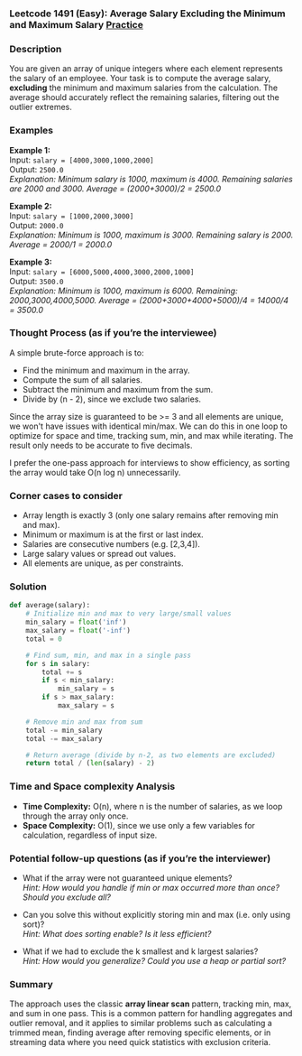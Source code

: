 ### Leetcode 1491 (Easy): Average Salary Excluding the Minimum and Maximum Salary [Practice](https://leetcode.com/problems/average-salary-excluding-the-minimum-and-maximum-salary)

### Description  
You are given an array of unique integers where each element represents the salary of an employee. Your task is to compute the average salary, **excluding** the minimum and maximum salaries from the calculation. The average should accurately reflect the remaining salaries, filtering out the outlier extremes.

### Examples  

**Example 1:**  
Input: `salary = [4000,3000,1000,2000]`  
Output: `2500.0`  
*Explanation: Minimum salary is 1000, maximum is 4000. Remaining salaries are 2000 and 3000. Average = (2000+3000)/2 = 2500.0*

**Example 2:**  
Input: `salary = [1000,2000,3000]`  
Output: `2000.0`  
*Explanation: Minimum is 1000, maximum is 3000. Remaining salary is 2000. Average = 2000/1 = 2000.0*

**Example 3:**  
Input: `salary = [6000,5000,4000,3000,2000,1000]`  
Output: `3500.0`  
*Explanation: Minimum is 1000, maximum is 6000. Remaining: 2000,3000,4000,5000. Average = (2000+3000+4000+5000)/4 = 14000/4 = 3500.0*

### Thought Process (as if you’re the interviewee)  
A simple brute-force approach is to:
- Find the minimum and maximum in the array.
- Compute the sum of all salaries.
- Subtract the minimum and maximum from the sum.
- Divide by (n - 2), since we exclude two salaries.

Since the array size is guaranteed to be >= 3 and all elements are unique, we won't have issues with identical min/max. We can do this in one loop to optimize for space and time, tracking sum, min, and max while iterating. The result only needs to be accurate to five decimals.

I prefer the one-pass approach for interviews to show efficiency, as sorting the array would take O(n log n) unnecessarily.

### Corner cases to consider  
- Array length is exactly 3 (only one salary remains after removing min and max).
- Minimum or maximum is at the first or last index.
- Salaries are consecutive numbers (e.g. [2,3,4]).
- Large salary values or spread out values.
- All elements are unique, as per constraints.

### Solution

```python
def average(salary):
    # Initialize min and max to very large/small values
    min_salary = float('inf')
    max_salary = float('-inf')
    total = 0

    # Find sum, min, and max in a single pass
    for s in salary:
        total += s
        if s < min_salary:
            min_salary = s
        if s > max_salary:
            max_salary = s

    # Remove min and max from sum
    total -= min_salary
    total -= max_salary

    # Return average (divide by n-2, as two elements are excluded)
    return total / (len(salary) - 2)
```

### Time and Space complexity Analysis  

- **Time Complexity:** O(n), where n is the number of salaries, as we loop through the array only once.
- **Space Complexity:** O(1), since we use only a few variables for calculation, regardless of input size.

### Potential follow-up questions (as if you’re the interviewer)  

- What if the array were not guaranteed unique elements?  
  *Hint: How would you handle if min or max occurred more than once? Should you exclude all?*

- Can you solve this without explicitly storing min and max (i.e. only using sort)?  
  *Hint: What does sorting enable? Is it less efficient?*

- What if we had to exclude the k smallest and k largest salaries?  
  *Hint: How would you generalize? Could you use a heap or partial sort?*

### Summary
The approach uses the classic **array linear scan** pattern, tracking min, max, and sum in one pass. This is a common pattern for handling aggregates and outlier removal, and it applies to similar problems such as calculating a trimmed mean, finding average after removing specific elements, or in streaming data where you need quick statistics with exclusion criteria.